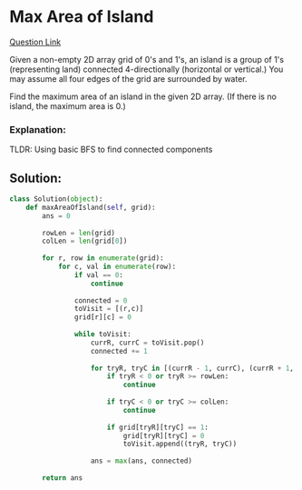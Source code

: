 # Max Area of Island  

[Question Link](https://leetcode.com/problems/max-area-of-island/)  

Given a non-empty 2D array grid of 0's and 1's, an island is a group of 1's (representing land) connected 4-directionally (horizontal or vertical.) You may assume all four edges of the grid are surrounded by water.  

Find the maximum area of an island in the given 2D array. (If there is no island, the maximum area is 0.)  

### Explanation:
TLDR: Using basic BFS to find connected components

## Solution:
```Python
class Solution(object):
    def maxAreaOfIsland(self, grid):
        ans = 0
        
        rowLen = len(grid)
        colLen = len(grid[0])
        
        for r, row in enumerate(grid):
            for c, val in enumerate(row):
                if val == 0:
                    continue
                
                connected = 0
                toVisit = [(r,c)]
                grid[r][c] = 0
                
                while toVisit:
                    currR, currC = toVisit.pop()
                    connected += 1
                    
                    for tryR, tryC in [(currR - 1, currC), (currR + 1, currC), (currR, currC - 1), (currR, currC + 1)]:
                        if tryR < 0 or tryR >= rowLen:
                            continue
                            
                        if tryC < 0 or tryC >= colLen:
                            continue
                            
                        if grid[tryR][tryC] == 1:
                            grid[tryR][tryC] = 0
                            toVisit.append((tryR, tryC))
                            
                    ans = max(ans, connected)
                
        return ans
```
